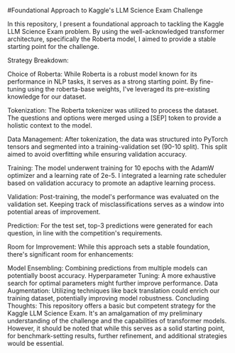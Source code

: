 #Foundational Approach to Kaggle's LLM Science Exam Challenge

In this repository, I present a foundational approach to tackling the Kaggle LLM Science Exam problem. By using the well-acknowledged transformer architecture, specifically the Roberta model, I aimed to provide a stable starting point for the challenge.

Strategy Breakdown:

Choice of Roberta: While Roberta is a robust model known for its performance in NLP tasks, it serves as a strong starting point. By fine-tuning using the roberta-base weights, I've leveraged its pre-existing knowledge for our dataset.

Tokenization: The Roberta tokenizer was utilized to process the dataset. The questions and options were merged using a [SEP] token to provide a holistic context to the model.

Data Management: After tokenization, the data was structured into PyTorch tensors and segmented into a training-validation set (90-10 split). This split aimed to avoid overfitting while ensuring validation accuracy.

Training: The model underwent training for 10 epochs with the AdamW optimizer and a learning rate of 2e-5. I integrated a learning rate scheduler based on validation accuracy to promote an adaptive learning process.

Validation: Post-training, the model's performance was evaluated on the validation set. Keeping track of misclassifications serves as a window into potential areas of improvement.

Prediction: For the test set, top-3 predictions were generated for each question, in line with the competition's requirements.

Room for Improvement:
While this approach sets a stable foundation, there's significant room for enhancements:

Model Ensembling: Combining predictions from multiple models can potentially boost accuracy.
Hyperparameter Tuning: A more exhaustive search for optimal parameters might further improve performance.
Data Augmentation: Utilizing techniques like back translation could enrich our training dataset, potentially improving model robustness.
Concluding Thoughts:
This repository offers a basic but competent strategy for the Kaggle LLM Science Exam. It's an amalgamation of my preliminary understanding of the challenge and the capabilities of transformer models. However, it should be noted that while this serves as a solid starting point, for benchmark-setting results, further refinement, and additional strategies would be essential.
